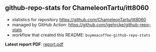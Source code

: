 ## github-repo-stats for ChameleonTartu/itt8060

- statistics for repository https://github.com/ChameleonTartu/itt8060
- managed by GitHub Action: https://github.com/jgehrcke/github-repo-stats
- workflow that created this README: `buymeacoffee-github-repo-stats`

**Latest report PDF**: [report.pdf](https://github.com/ChameleonTartu/buymeacoffee-github-repo-stats/raw/github-repo-stats/ChameleonTartu/itt8060/latest-report/report.pdf)

